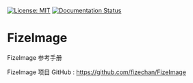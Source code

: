 [![License: MIT](https://img.shields.io/badge/License-MIT-yellow.svg)](https://opensource.org/licenses/MIT)
[![Documentation Status](https://readthedocs.org/projects/fizeimage/badge/?version=latest)](https://fizeimage.readthedocs.io/zh_CN/latest/?badge=latest)

# FizeImage
FizeImage 参考手册

FizeImage 项目 GitHub : [ https://github.com/fizechan/FizeImage ](https://github.com/fizechan/FizeImage)
